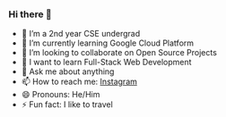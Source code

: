 ### Hi there 👋

- 🔭 I’m a 2nd year CSE undergrad
- 🌱 I’m currently learning Google Cloud Platform
- 👯 I’m looking to collaborate on Open Source Projects
- 🎯 I want to learn Full-Stack Web Development
- 💬 Ask me about anything
- 📫 How to reach me: [Instagram](https://www.instagram.com/ar.ku.sh/ "Arun Singh")
- 😄 Pronouns: He/Him
- ⚡ Fun fact: I like to travel
